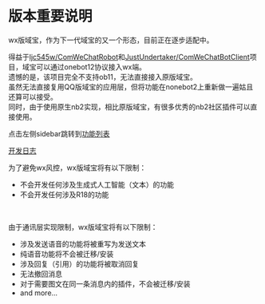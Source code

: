 # 版本重要说明

wx版域宝，作为下一代域宝的又一个形态，目前正在逐步适配中。

得益于[ljc545w/ComWeChatRobot](https://github.com/ljc545w/ComWeChatRobot)和[JustUndertaker/ComWeChatBotClient](https://github.com/JustUndertaker/ComWeChatBotClient)项目，域宝可以通过onebot12协议接入wx端。  
遗憾的是，该项目完全不支持ob11，无法直接接入原版域宝。  
虽然无法直接复用QQ版域宝的应用层，但将功能在nonebot2上重新做一遍姑且还算可以接受。  
同时，由于使用原生nb2实现，相比原版域宝，有很多优秀的nb2社区插件可以直接使用。

点击左侧sidebar跳转到[功能列表](/wx/manual)  

[开发日志](/wx/log)  

为了避免wx风控，wx版域宝将有以下限制：
- 不会开发任何涉及生成式人工智能（文本）的功能
- 不会开发任何涉及R18的功能

<br>

由于通讯层实现限制，wx版域宝将有以下限制：
- 涉及发送语音的功能将被重写为发送文本
- 纯语音功能将不会被迁移/安装
- 涉及回复（引用）的功能将被取消回复
- 无法撤回消息
- 对于需要图文在同一条消息内的插件，不会被迁移/安装
- and more...